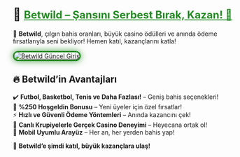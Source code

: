 # 🦁 <a href="https://cutt.ly/BetwildLink" title="Betwild Güncel Giriş" style="color: #228b22; font-size: 24px; font-weight: bold;">Betwild – Şansını Serbest Bırak, Kazan! 🎰</a>  

🎰 **Betwild**, çılgın bahis oranları, büyük casino ödülleri ve anında ödeme fırsatlarıyla seni bekliyor! Hemen katıl, kazançlarını katla!  

<a href="https://cutt.ly/BetwildLink" title="Betwild Güncel Giriş">  
<img src="https://i.ibb.co/BtMhhf6/g-venligiris.jpg" alt="Betwild Güncel Giriş" style="max-width: 100%; border: 3px solid #228b22; border-radius: 15px; box-shadow: 0px 0px 15px rgba(34, 139, 34, 0.8);">  
</a>  

## 🔥 Betwild’in Avantajları  
✔️ **Futbol, Basketbol, Tenis ve Daha Fazlası!** – Geniş bahis seçenekleri!  
🎁 **%250 Hoşgeldin Bonusu** – Yeni üyeler için özel fırsatlar!  
⚡ **Hızlı ve Güvenli Ödeme Yöntemleri** – Anında kazancını çek!  
🎲 **Canlı Krupiyelerle Gerçek Casino Deneyimi** – Heyecana ortak ol!  
📱 **Mobil Uyumlu Arayüz** – Her an, her yerden bahis yap!  

🚀 **Betwild’e şimdi katıl, büyük kazançlara ulaş!**
